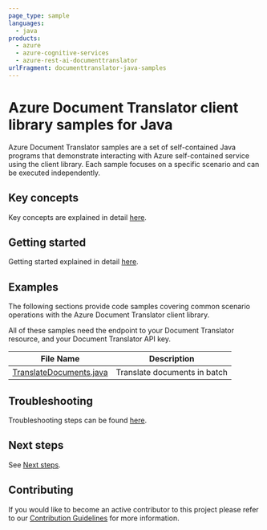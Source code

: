 ```yaml
---
page_type: sample
languages:
  - java
products:
  - azure
  - azure-cognitive-services
  - azure-rest-ai-documenttranslator
urlFragment: documenttranslator-java-samples
---
```


# Azure Document Translator client library samples for Java

Azure Document Translator samples are a set of self-contained Java programs that demonstrate interacting with Azure self-contained service using the client library. Each sample focuses on a specific scenario and can be executed independently.

## Key concepts

Key concepts are explained in detail [here][SDK_README_KEY_CONCEPTS].

## Getting started

Getting started explained in detail [here][SDK_README_GETTING_STARTED].

## Examples

The following sections provide code samples covering common scenario operations with the Azure Document Translator client library.

All of these samples need the endpoint to your Document Translator resource, and your Document Translator API key.

|**File Name**|**Description**|
|----------------|-------------|
|[TranslateDocuments.java][translate_documents]|Translate documents in batch|

## Troubleshooting

Troubleshooting steps can be found [here][SDK_README_TROUBLESHOOTING].

## Next steps

See [Next steps][SDK_README_NEXT_STEPS].

## Contributing

If you would like to become an active contributor to this project please refer to our [Contribution
Guidelines][SDK_README_CONTRIBUTING] for more information.

<!-- LINKS -->
[SDK_README_CONTRIBUTING]: https://github.com/Azure/azure-sdk-for-java/blob/master/sdk/translation/azure-rest-ai-documenttranslator/README.md#contributing
[SDK_README_GETTING_STARTED]: https://github.com/Azure/azure-sdk-for-java/blob/master/sdk/translation/azure-rest-ai-documenttranslator/README.md#getting-started
[SDK_README_TROUBLESHOOTING]: https://github.com/Azure/azure-sdk-for-java/blob/master/sdk/translation/azure-rest-ai-documenttranslator/README.md#troubleshooting
[SDK_README_KEY_CONCEPTS]: https://github.com/Azure/azure-sdk-for-java/blob/master/sdk/translation/azure-rest-ai-documenttranslator/README.md#key-concepts
[SDK_README_DEPENDENCY]: ../../README.md#include-the-package
[SDK_README_NEXT_STEPS]: https://github.com/Azure/azure-sdk-for-java/blob/master/sdk/translation/azure-rest-ai-documenttranslator/README.md#next-steps

[translate_documents]: https://github.com/Azure/azure-sdk-for-java/blob/master/sdk/translatioin/azure-rest-ai-documenttranslator/src/samples/java/com/azure/rest/ai/documenttranslator/TranslateDocuments.java
